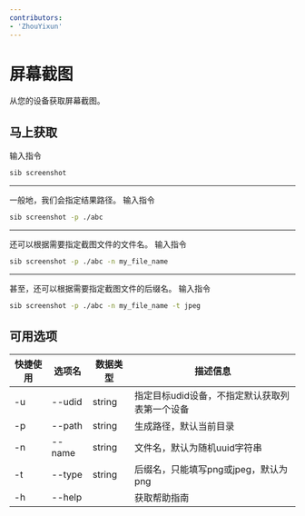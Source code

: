 ```yaml
---
contributors:
- 'ZhouYixun'
---
```


# 屏幕截图

从您的设备获取屏幕截图。

## 马上获取
输入指令
```bash
sib screenshot
```

---
一般地，我们会指定结果路径。
输入指令
```bash
sib screenshot -p ./abc
``` 

---
还可以根据需要指定截图文件的文件名。
输入指令
```bash
sib screenshot -p ./abc -n my_file_name
``` 

---
甚至，还可以根据需要指定截图文件的后缀名。
输入指令
```bash
sib screenshot -p ./abc -n my_file_name -t jpeg
``` 

## 可用选项

| 快捷使用 | 选项名    | 数据类型   | 描述信息                      |
|------|--------|--------|---------------------------|
| -u   | --udid | string | 指定目标udid设备，不指定默认获取列表第一个设备 |
| -p   | --path | string | 生成路径，默认当前目录               |
| -n   | --name | string | 文件名，默认为随机uuid字符串          |
| -t   | --type | string | 后缀名，只能填写png或jpeg，默认为png   |
| -h   | --help |        | 获取帮助指南                    |

